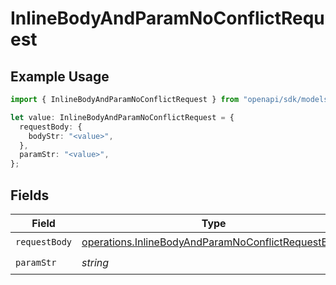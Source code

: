 # InlineBodyAndParamNoConflictRequest

## Example Usage

```typescript
import { InlineBodyAndParamNoConflictRequest } from "openapi/sdk/models/operations";

let value: InlineBodyAndParamNoConflictRequest = {
  requestBody: {
    bodyStr: "<value>",
  },
  paramStr: "<value>",
};
```

## Fields

| Field                                                                                                                           | Type                                                                                                                            | Required                                                                                                                        | Description                                                                                                                     |
| ------------------------------------------------------------------------------------------------------------------------------- | ------------------------------------------------------------------------------------------------------------------------------- | ------------------------------------------------------------------------------------------------------------------------------- | ------------------------------------------------------------------------------------------------------------------------------- |
| `requestBody`                                                                                                                   | [operations.InlineBodyAndParamNoConflictRequestBody](../../../sdk/models/operations/inlinebodyandparamnoconflictrequestbody.md) | :heavy_check_mark:                                                                                                              | N/A                                                                                                                             |
| `paramStr`                                                                                                                      | *string*                                                                                                                        | :heavy_check_mark:                                                                                                              | N/A                                                                                                                             |